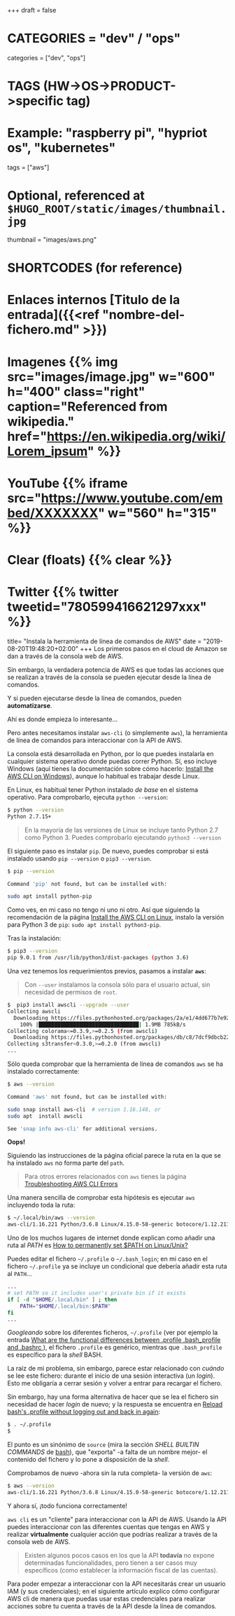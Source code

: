 +++
draft = false

# CATEGORIES = "dev" / "ops"
categories = ["dev", "ops"]
# TAGS (HW->OS->PRODUCT->specific tag)
# Example: "raspberry pi", "hypriot os", "kubernetes"

tags = ["aws"]

# Optional, referenced at `$HUGO_ROOT/static/images/thumbnail.jpg`
thumbnail = "images/aws.png"

# SHORTCODES (for reference)

# Enlaces internos [Titulo de la entrada]({{<ref "nombre-del-fichero.md" >}})

# Imagenes {{% img src="images/image.jpg" w="600" h="400" class="right" caption="Referenced from wikipedia." href="https://en.wikipedia.org/wiki/Lorem_ipsum" %}}
# YouTube {{% iframe src="https://www.youtube.com/embed/XXXXXXX" w="560" h="315" %}}
# Clear (floats) {{% clear %}}
# Twitter {{% twitter tweetid="780599416621297xxx" %}}

title=  "Instala la herramienta de línea de comandos de AWS"
date = "2019-08-20T19:48:20+02:00"
+++
Los primeros pasos en el cloud de Amazon se dan a través de la consola web de AWS.

Sin embargo, la verdadera potencia de AWS es que todas las acciones que se realizan a través de la consola se pueden ejecutar desde la línea de comandos.

Y si pueden ejecutarse desde la línea de comandos, pueden **automatizarse**.

Ahí es donde empieza lo interesante...

Pero antes necesitamos instalar `aws-cli` (o simplemente `aws`), la herramienta de línea de comandos para interaccionar con la API de AWS.
<!--more-->

La consola está desarrollada en Python, por lo que puedes instalarla en cualquier sistema operativo donde puedas correr Python. Sí, eso incluye Windows (aquí tienes la documentación sobre cómo hacerlo: [Install the AWS CLI on Windows](https://docs.aws.amazon.com/cli/latest/userguide/install-windows.html)), aunque lo habitual es trabajar desde Linux.

En Linux, es habitual tener Python instalado _de base_ en el sistema operativo. Para comprobarlo, ejecuta `python --version`:

```bash
$ python --version
Python 2.7.15+
```

> En la mayoría de las versiones de Linux se incluye tanto Python 2.7 como Python 3.
> Puedes comprobarlo ejecutando `python3 --version`

El siguiente paso es instalar `pip`. De nuevo, puedes comprobar si está instalado usando `pip --version` o `pip3 --version`.

```bash
$ pip --version

Command 'pip' not found, but can be installed with:

sudo apt install python-pip
```

Como ves, en mi caso no tengo ni uno ni otro. Así que siguiendo la recomendación de la página [Install the AWS CLI on Linux](https://docs.aws.amazon.com/cli/latest/userguide/install-linux.html), instalo la versión para Python 3 de `pip`: `sudo apt install python3-pip`.

Tras la instalación:

```bash
$ pip3 --version
pip 9.0.1 from /usr/lib/python3/dist-packages (python 3.6)
```

Una vez tenemos los requerimientos previos, pasamos a instalar **`aws`**:

> Con `--user` instalamos la consola sólo para el usuario actual, sin necesidad de permisos de `root`.

```bash
$  pip3 install awscli --upgrade --user
Collecting awscli
  Downloading https://files.pythonhosted.org/packages/2a/e1/4dd677b7e92577d9b3a1427bf6b619d6bc98156196e24564a85fbe74c344/awscli-1.16.221-py2.py3-none-any.whl (1.9MB)
    100% |████████████████████████████████| 1.9MB 785kB/s
Collecting colorama<=0.3.9,>=0.2.5 (from awscli)
  Downloading https://files.pythonhosted.org/packages/db/c8/7dcf9dbcb22429512708fe3a547f8b6101c0d02137acbd892505aee57adf/colorama-0.3.9-py2.py3-none-any.whl
Collecting s3transfer<0.3.0,>=0.2.0 (from awscli)
...
```

Sólo queda comprobar que la herramienta de línea de comandos `aws` se ha instalado correctamente:

```bash
$ aws --version

Command 'aws' not found, but can be installed with:

sudo snap install aws-cli  # version 1.16.148, or
sudo apt  install awscli

See 'snap info aws-cli' for additional versions.
```

**Oops!**

Siguiendo las instrucciones de la página oficial parece la ruta en la que se ha instalado `aws` no forma parte del `path`.

> Para otros errores relacionados con `aws` tienes la página [Troubleshooting AWS CLI Errors](https://docs.aws.amazon.com/cli/latest/userguide/cli-chap-troubleshooting.html)

Una manera sencilla de comprobar esta hipótesis es ejecutar `aws` incluyendo toda la ruta:

```bash
$ ~/.local/bin/aws --version
aws-cli/1.16.221 Python/3.6.8 Linux/4.15.0-58-generic botocore/1.12.211
```

Uno de los muchos lugares de internet donde explican como añadir una ruta al _PATH_ es [How to permanently set $PATH on Linux/Unix?](https://stackoverflow.com/questions/14637979/how-to-permanently-set-path-on-linux-unix)

Puedes editar el fichero `~/.profile` o `~/.bash_login`; en mi caso en el fichero `~/.profile` ya se incluye un condicional que debería añadir esta ruta al `PATH`...

```bash
...
# set PATH so it includes user's private bin if it exists
if [ -d "$HOME/.local/bin" ] ; then
    PATH="$HOME/.local/bin:$PATH"
fi
...
```

_Googleando_ sobre los diferentes ficheros, `~/.profile` (ver por ejemplo la entrada [What are the functional differences between .profile .bash_profile and .bashrc
](https://serverfault.com/questions/261802/what-are-the-functional-differences-between-profile-bash-profile-and-bashrc)), el fichero `.profile` es genérico, mientras que `.bash_profile` es específico para la _shell_ BASH.

La raíz de mi problema, sin embargo, parece estar relacionado con _cuándo_ se lee este fichero: durante el inicio de una sesión interactiva (un _login_). Esto me obligaría a cerrar sesión y volver a entrar para recargar el fichero.

Sin embargo, hay una forma alternativa de hacer que se lea el fichero sin necesidad de hacer _login_ de nuevo; y la respuesta se encuentra en [Reload bash's .profile without logging out and back in again](https://askubuntu.com/questions/59126/reload-bashs-profile-without-logging-out-and-back-in-again):

```bash
$ . ~/.profile
$
```

El punto es un sinónimo de `source` (mira la sección _SHELL BUILTIN COMMANDS_ de [bash](http://manpages.ubuntu.com/manpages/disco/en/man1/bash.1.html)), que "exporta" -a falta de un nombre mejor- el contenido del fichero y lo pone a disposición de la _shell_.

Comprobamos de nuevo -ahora sin la ruta completa- la versión de `aws`:

```bash
$ aws --version
aws-cli/1.16.221 Python/3.6.8 Linux/4.15.0-58-generic botocore/1.12.211
```

Y ahora sí, ¡todo funciona correctamente!

`aws cli` es un "cliente" para interaccionar con la API de AWS. Usando la API puedes interaccionar con las diferentes cuentas que tengas en AWS y realizar **virtualmente** cualquier acción que podrías realizar a través de la consola web de AWS.

> Existen algunos pocos casos en los que la API **todavía** no expone determinadas funcionalidades, pero tienen a ser casos muy específicos (como establecer la información fiscal de las cuentas).

Para poder empezar a interaccionar con la API necesitarás crear un usuario IAM (y sus credenciales); en el siguiente artículo explico cómo configurar AWS cli de manera que puedas usar estas credenciales para realizar acciones sobre tu cuenta a través de la API desde la línea de comandos.
